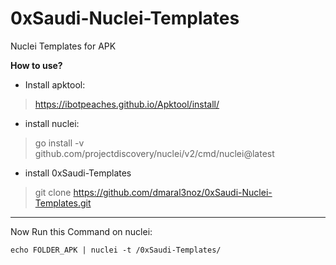 # 0xSaudi-Nuclei-Templates
Nuclei Templates for APK 

**How to use?**

 - Install apktool: 

> https://ibotpeaches.github.io/Apktool/install/

 - install nuclei: 
> go install -v github.com/projectdiscovery/nuclei/v2/cmd/nuclei@latest

- install 0xSaudi-Templates
> git clone https://github.com/dmaral3noz/0xSaudi-Nuclei-Templates.git

--- 
Now Run this Command on nuclei: 

	echo FOLDER_APK | nuclei -t /0xSaudi-Templates/



